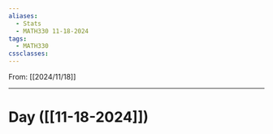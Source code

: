 ```yaml
---
aliases:
  - Stats
  - MATH330 11-18-2024
tags:
  - MATH330
cssclasses:
---
```

From: [[2024/11/18]]

-------
# Day  ([[11-18-2024]])
